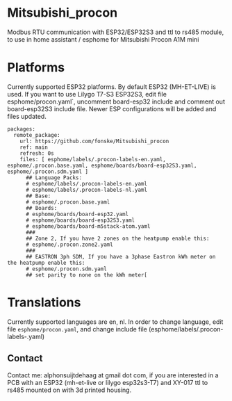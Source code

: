 # Mitsubishi_procon
Modbus RTU communication with ESP32/ESP32S3 and ttl to rs485 module, to use in home assistant / esphome for Mitsubishi Procon A1M mini

# Platforms
Currently supported ESP32 platforms.
By default ESP32 (MH-ET-LIVE) is used. If you want to use Lilygo T7-S3 ESP32S3, edit file esphome/procon.yaml`, uncomment board-esp32 include and comment out board-esp32S3 include file.
Newer ESP configurations will be added and files updated.

```
packages:
  remote_package:
    url: https://github.com/fonske/Mitsubishi_procon
    ref: main
    refresh: 0s
    files: [ esphome/labels/.procon-labels-en.yaml, esphome/.procon.base.yaml, esphome/boards/board-esp32S3.yaml, esphome/.procon.sdm.yaml ]
      ## Language Packs:
      # esphome/labels/.procon-labels-en.yaml
      # esphome/labels/.procon-labels-nl.yaml
      ## Base:
      # esphome/.procon.base.yaml
      ## Boards:
      # esphome/boards/board-esp32.yaml
      # esphome/boards/board-esp32S3.yaml
      # esphome/boards/board-m5stack-atom.yaml
      ###
      ## Zone 2, If you have 2 zones on the heatpump enable this:
      # esphome/.procon.zone2.yaml
      ###
      ## EASTRON 3ph SDM, If you have a 3phase Eastron kWh meter on the heatpump enable this:
      # esphome/.procon.sdm.yaml
      ## set parity to none on the kWh meter[
```

# Translations
Currently supported languages are en, nl.
In order to change language, edit file `esphome/procon.yaml`, and change include file (esphome/labels/.procon-labels-<language>.yaml)

## Contact
Contact me: alphonsuijtdehaag at gmail dot com, if you are interested in a PCB with an ESP32 (mh-et-live or lilygo esp32s3-T7) and XY-017 ttl to rs485 mounted on with 3d printed housing.
